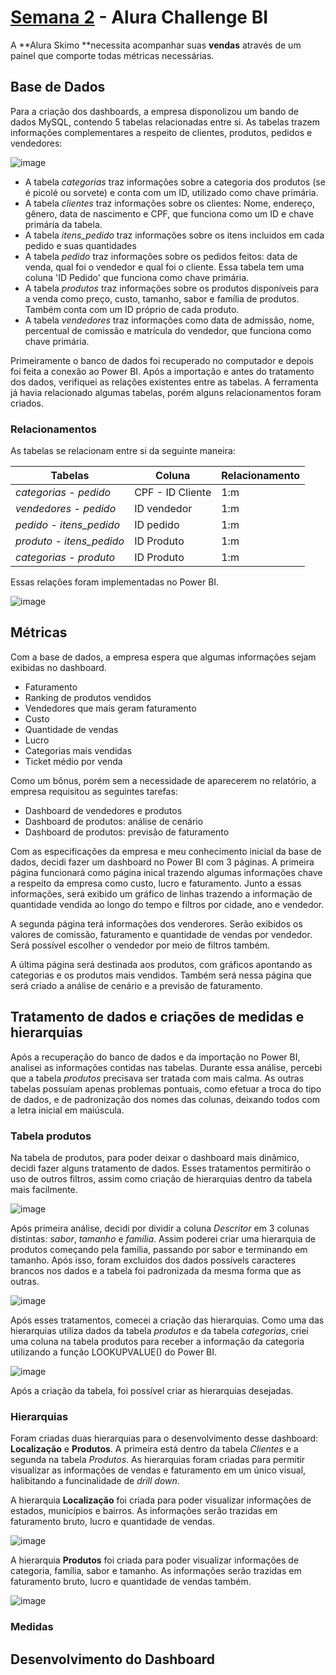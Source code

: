 # [Semana 2](https://bit.ly/Semana2_Alura) - Alura Challenge BI

A **Alura Skimo **necessita acompanhar suas **vendas** através de um painel que comporte todas métricas necessárias. 

## Base de Dados

Para a criação dos dashboards, a empresa disponolizou um bando de dados MySQL, contendo 5 tabelas relacionadas entre si. As tabelas trazem informações complementares a respeito de clientes, produtos, pedidos e vendedores:

![image](https://user-images.githubusercontent.com/6025360/156248332-89cb66ab-eb94-42a5-bafe-2846fa55ba30.png)


- A tabela *categorias* traz informações sobre a categoria dos produtos (se é picolé ou sorvete) e conta com um ID, utilizado como chave primária.
- A tabela *clientes* traz informações sobre os clientes: Nome, endereço, gênero, data de nascimento e CPF, que funciona como um ID e chave primária da tabela.
- A tabela *itens_pedido* traz informações sobre os itens incluidos em cada pedido e suas quantidades
- A tabela *pedido* traz informações sobre os pedidos feitos: data de venda, qual foi o vendedor e qual foi o cliente. Essa tabela tem uma coluna 'ID Pedido' que funciona como chave primária.
- A tabela *produtos* traz informações sobre os produtos disponíveis para a venda como preço, custo, tamanho, sabor e família de produtos. Também conta com um ID próprio de cada produto.
- A tabela *vendedores* traz informações como data de admissão, nome, percentual de comissão e matrícula do vendedor, que funciona como chave primária.

Primeiramente o banco de dados foi recuperado no computador e depois foi feita a conexão ao Power BI. Após a importação e antes do tratamento dos dados, verifiquei as relações existentes entre as tabelas. A ferramenta já havia relacionado algumas tabelas, porém alguns relacionamentos foram criados.

### Relacionamentos

As tabelas se relacionam entre si da seguinte maneira:

Tabelas  | Coluna | Relacionamento
---------|--------|---------------
*categorias* - *pedido*|CPF - ID Cliente | 1:m
*vendedores* - *pedido* | ID vendedor | 1:m
*pedido* - *itens_pedido* | ID pedido | 1:m
*produto* - *itens_pedido* | ID Produto | 1:m
*categorias* - *produto* | ID Produto | 1:m

Essas relações foram implementadas no Power BI.

![image](https://user-images.githubusercontent.com/6025360/156248304-c9967389-2ecd-4195-a9fe-25173e20f532.png)

## Métricas

Com a base de dados, a empresa espera que algumas informações sejam exibidas no dashboard.

- Faturamento
- Ranking de produtos vendidos
- Vendedores que mais geram faturamento
- Custo
- Quantidade de vendas
- Lucro
- Categorias mais vendidas
- Ticket médio por venda

Como um bônus, porém sem a necessidade de aparecerem no relatório, a empresa requisitou as seguintes tarefas:

- Dashboard de vendedores e produtos
- Dashboard de produtos: análise de cenário
- Dashboard de produtos: previsão de faturamento

Com as especificações da empresa e meu conhecimento inicial da base de dados, decidi fazer um dashboard no Power BI com 3 páginas. A primeira página funcionará como página inical trazendo algumas informações chave a respeito da empresa como custo, lucro e faturamento. Junto a essas informações, será exibido um gráfico de linhas trazendo a informação de quantidade vendida ao longo do tempo e filtros por cidade, ano e vendedor.

A segunda página terá informações dos venderores. Serão exibidos os valores de comissão, faturamento e quantidade de vendas por vendedor. Será possível escolher o vendedor por meio de filtros também. 

A última página será destinada aos produtos, com gráficos apontando as categorias e os produtos mais vendidos. Também será nessa página que será criado a análise de cenário e a previsão de faturamento.


## Tratamento de dados e criações de medidas e hierarquias

Após a recuperação do banco de dados e da importação no Power BI, analisei as informações contidas nas tabelas. Durante essa análise, percebi que a tabela *produtos* precisava ser tratada com mais calma. As outras tabelas possuíam apenas problemas pontuais, como efetuar a troca do tipo de dados, e de padronização dos nomes das colunas, deixando todos com a letra inicial em maiúscula.

### Tabela produtos

Na tabela de produtos, para poder deixar o dashboard mais dinâmico, decidi fazer alguns tratamento de dados. Esses tratamentos permitirão o uso de outros filtros, assim como criação de hierarquias dentro da tabela mais facilmente.

![image](https://user-images.githubusercontent.com/6025360/156255307-6c56f234-a39f-4fec-a75d-1bcd26e175e2.png)

Após primeira análise, decidi por dividir a coluna *Descritor* em 3 colunas distintas: *sabor*, *tamanho* e *família*. Assim poderei criar uma hierarquia de produtos começando pela família, passando por sabor e terminando em tamanho. Após isso, foram excluidos dos dados possívels caracteres brancos nos dados e a tabela foi padronizada da mesma forma que as outras.

![image](https://user-images.githubusercontent.com/6025360/156255363-47210a90-67fe-4f78-8a0a-10851fbf9a41.png)

Após esses tratamentos, comecei a criação das hierarquias. Como uma das hierarquias utiliza dados da tabela *produtos* e da tabela *categorias*, criei uma coluna na tabela produtos para receber a informação da categoria utilizando a função LOOKUPVALUE() do Power BI.

![image](https://user-images.githubusercontent.com/6025360/156255857-db4720a6-9f52-434f-aa8a-57cd8ca8d30a.png)

Após a criação da tabela, foi possível criar as hierarquias desejadas.

### Hierarquias

Foram criadas duas hierarquias para o desenvolvimento desse dashboard: **Localização** e **Produtos**. A primeira está dentro da tabela *Clientes* e a segunda na tabela *Produtos*. As hierarquias foram criadas para permitir visualizar as informações de vendas e faturamento em um único visual, halibitando a funcinalidade de *drill down*.

A hierarquia **Localização** foi criada para poder visualizar informações de estados, municípios e bairros. As informações serão trazidas em faturamento bruto, lucro e quantidade de vendas.

![image](https://user-images.githubusercontent.com/6025360/156256464-f7e524a4-9324-4cf4-bbd4-e650dc80b671.png)

A hierarquia **Produtos** foi criada para poder visualizar informações de categoria, família, sabor e tamanho. As informações serão trazidas em faturamento bruto, lucro e quantidade de vendas também.

![image](https://user-images.githubusercontent.com/6025360/156256494-2d961a0f-6fca-49ca-ba5d-d82de5a7dea9.png)

### Medidas


## Desenvolvimento do Dashboard

